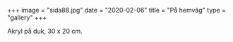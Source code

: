 +++
image = "sida88.jpg"
date = "2020-02-06"
title = "På hemväg"
type = "gallery"
+++

Akryl på duk, 30 x 20 cm.
